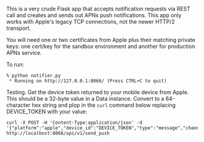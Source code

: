 This is a very crude Flask app that accepts notification requests via REST call and creates and sends out APNs
push notifications. This app only works with Apple's legacy TCP connections, not the newer HTTP/2
transport.

You will need one or two certificates from Apple plus their matching private keys: one cert/key for the sandbox
environment and another for production APNs service.

To run:

```
% python notifier.py
 * Running on http://127.0.0.1:8066/ (Press CTRL+C to quit)
 ```

Testing. Get the device token returned to your mobile device from Apple. This should be a 32-byte value in a
Data instance. Convert to a 64-character hex string and plop in the `curl` command below replacing DEVICE_TOKEN
with your value:

```
curl -X POST -H 'Content-Type:application/json' -d '{"platform":"apple","device_id":"DEVICE_TOKEN","type":"message","channel_name":"taskme_foo"}' http://localhost:8066/api/v1/send_push
```
